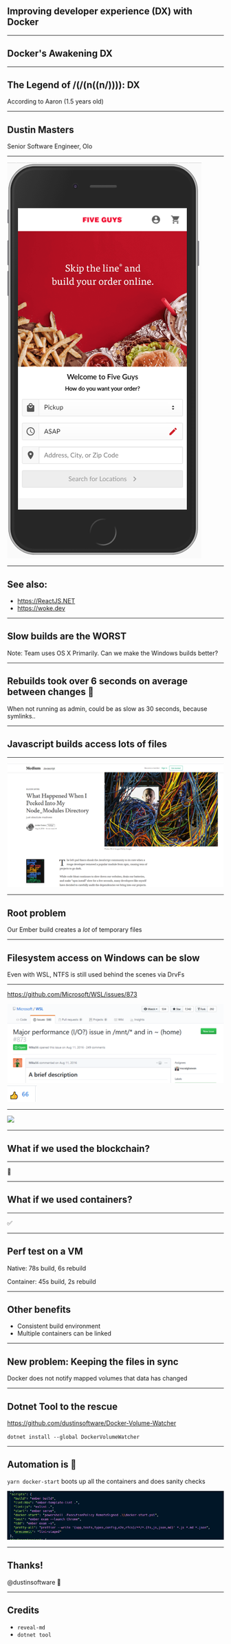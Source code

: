## Improving developer experience (DX) with Docker

---

## Docker's Awakening DX
 
---


## The Legend of /(/(n((n/)))): DX

According to Aaron (1.5 years old)

---

## Dustin Masters

Senior Software Engineer, Olo

---

![](7.PNG)

---

## See also:

- https://ReactJS.NET
- https://woke.dev

---

## Slow builds are the WORST

Note: Team uses OS X Primarily. Can we make the Windows builds better?

---

## Rebuilds took over 6 seconds on average between changes 🐢

When not running as admin, could be as slow as 30 seconds, because symlinks..

---


## Javascript builds access lots of files

---

![](3.PNG)

---

## Root problem

Our Ember build creates a _lot_ of temporary files

---

## Filesystem access on Windows can be slow

Even with WSL, NTFS is still used behind the scenes via DrvFs


---

https://github.com/Microsoft/WSL/issues/873

![](4.PNG)
![](5.PNG)

---

![](https://media.giphy.com/media/26ybwvTX4DTkwst6U/giphy.gif)

---


## What if we used the blockchain?

---

🚫

---


## What if we used containers?

---

✅

---

## Perf test on a VM

Native: 78s build, 6s rebuild

Container: 45s build, 2s rebuild

---

## Other benefits

- Consistent build environment
- Multiple containers can be linked

---

## New problem: Keeping the files in sync

Docker does not notify mapped volumes that data has changed

---

## Dotnet Tool to the rescue

https://github.com/dustinsoftware/Docker-Volume-Watcher

`dotnet install --global DockerVolumeWatcher`

---

## Automation is 🔑

`yarn docker-start` boots up all the containers and does sanity checks

![](6.PNG)

---

## Thanks!

@dustinsoftware 🐤

---

## Credits
- `reveal-md`
- `dotnet tool`

